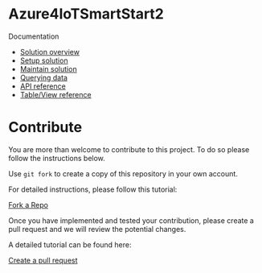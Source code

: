 # Azure4IoTSmartStart2

Documentation

- [Solution overview](IoTSmartStart2Root/docs/TsSmartSqlStore2.md)
- [Setup solution](IoTSmartStart2Root/docs/TsSmartSqlStore2_10_SetupSolution.md)
- [Maintain solution](IoTSmartStart2Root/docs/TsSmartSqlStore2_20_MaintainDatabase.md)
- [Querying data](IoTSmartStart2Root/docs/TsSmartSqlStore2_50_DatabaseQueries.md)
- [API reference](IoTSmartStart2Root/docs/TsSmartSqlStore2_90_API.md)
- [Table/View reference](IoTSmartStart2Root/docs/TsSmartSqlStore2_95_Table.md)

# Contribute

You are more than welcome to contribute to this project. To do so please follow the instructions below.

Use ```git fork``` to create a copy of this repository in your own account.

For detailed instructions, please follow this tutorial:

[Fork a Repo](https://docs.github.com/en/get-started/quickstart/fork-a-repo)

Once you have implemented and tested your contribution, please create a pull request and we will review the potential changes.

A detailed tutorial can be found here:

[Create a pull request](https://docs.github.com/en/pull-requests/collaborating-with-pull-requests/proposing-changes-to-your-work-with-pull-requests/creating-a-pull-request)






